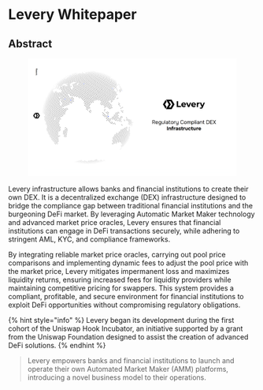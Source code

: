 # Levery Whitepaper

## Abstract

<figure><img src=".gitbook/assets/splash.jpg" alt=""><figcaption></figcaption></figure>

Levery infrastructure allows banks and financial institutions to create their own DEX. It is a decentralized exchange (DEX) infrastructure designed to bridge the compliance gap between traditional financial institutions and the burgeoning DeFi market. By leveraging Automatic Market Maker technology and advanced market price oracles, Levery ensures that financial institutions can engage in DeFi transactions securely, while adhering to stringent AML, KYC, and compliance frameworks.

By integrating reliable market price oracles, carrying out pool price comparisons and implementing dynamic fees to adjust the pool price with the market price, Levery mitigates impermanent loss and maximizes liquidity returns, ensuring increased fees for liquidity providers while maintaining competitive pricing for swappers. This system provides a compliant, profitable, and secure environment for financial institutions to exploit DeFi opportunities without compromising regulatory obligations.

{% hint style="info" %}
Levery began its development during the first cohort of the Uniswap Hook Incubator, an initiative supported by a grant from the Uniswap Foundation designed to assist the creation of advanced DeFi solutions.
{% endhint %}

> Levery empowers banks and financial institutions to launch and operate their own Automated Market Maker (AMM) platforms, introducing a novel business model to their operations.
